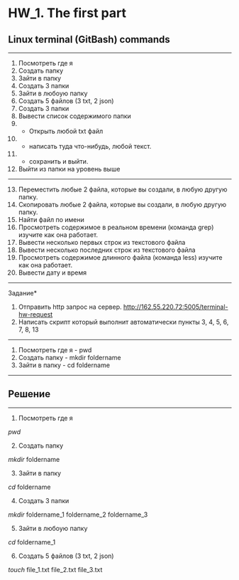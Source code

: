 # HW_1. The first part
## Linux terminal (GitBash) commands
___
1) Посмотреть где я
2) Создать папку
3) Зайти в папку
4) Создать 3 папки
5) Зайти в любоую папку
6) Создать 5 файлов (3 txt, 2 json)
7) Создать 3 папки
8) Вывести список содержимого папки
9) + Открыть любой txt файл
10) + написать туда что-нибудь, любой текст.
11) + сохранить и выйти.
12) Выйти из папки на уровень выше
___
13) Переместить любые 2 файла, которые вы создали, в любую другую папку.
14) Скопировать любые 2 файла, которые вы создали, в любую другую папку.
15) Найти файл по имени
16) Просмотреть содержимое в реальном времени (команда grep) изучите как она работает.
17) Вывести несколько первых строк из текстового файла
18) Вывести несколько последних строк из текстового файла
19) Просмотреть содержимое длинного файла (команда less) изучите как она работает.
20) Вывести дату и время
____
Задание*
1) Отправить http запрос на сервер.
http://162.55.220.72:5005/terminal-hw-request
2) Написать скрипт который выполнит автоматически пункты 3, 4, 5, 6, 7, 8, 13
____
1) Посмотреть где я - pwd
2) Создать папку - mkdir foldername
3) Зайти в папку - cd foldername
____
## Решение
____
1. Посмотреть где я

*pwd*

2. Создать папку

*mkdir* foldername

3. Зайти в папку 

*cd* foldername

4. Создать 3 папки

*mkdir* foldername_1 foldername_2 foldername_3

5. Зайти в любоую папку

*cd* foldername_1

6. Создать 5 файлов (3 txt, 2 json)

*touch* file_1.txt file_2.txt file_3.txt